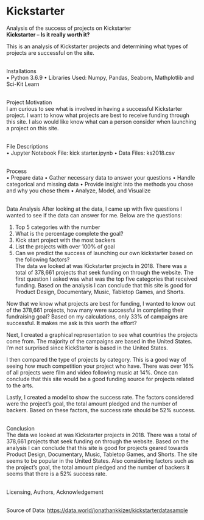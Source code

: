 # Kickstarter
Analysis of the success of projects on Kickstarter 
<br><b>Kickstarter – Is it really worth it?</b>

This is an analysis of Kickstarter projects and determining what types of projects are successful on the site.


<br>Installations</u>
<br>•	Python 3.6.9
•	Libraries Used: Numpy, Pandas, Seaborn, Mathplotlib and Sci-Kit Learn



<br>Project Motivation
<br>I am curious to see what is involved in having a successful Kickstarter project. I want to know what projects are best to receive funding through this site. I also would like know what can a person consider when launching a project on this site.


<br>File Descriptions
<br>•	Jupyter Notebook File: kick starter.ipynb
•	Data Files: ks2018.csv

<br>Process
<br>•	Prepare data
•	Gather necessary data to answer your questions
•	Handle categorical and missing data
•	Provide insight into the methods you chose and why you chose them
•	Analyze, Model, and Visualize


<br>Data Analysis
After looking at the data, I came up with five questions I wanted to see if the data can answer for me. Below are the questions:

1.	Top 5 categories with the number
2.	What is the percentage complete the goal?
3.	Kick start project with the most backers
4.	List the projects with over 100% of goal
5.	Can we predict the success of launching our own kickstarter based on the following factors?
<br>The data we looked at was Kickstarter projects in 2018. There was a total of 378,661 projects that seek funding on through the website. The first question I asked was what was the top five categories that received funding. Based on the analysis I can conclude that this site is good for Product Design, Documentary, Music, Tabletop Games, and Shorts.    

Now that we know what projects are best for funding, I wanted to know out of the 378,661 projects, how many were successful in completing their fundraising goal? Based on my calculations, only 33% of campaigns are successful.  It makes me ask is this worth the effort?

Next, I created a graphical representation to see what countries the projects come from. The majority of the campaigns are based in the United States. I’m not surprised since KickStarter is based in the United States.

 I then compared the type of projects by category. This is a good way of seeing how much competition your project who have. There was over 16% of all projects were film and video following music at 14%. Once can conclude that this site would be a good funding source for projects related to the arts.

 Lastly, I created a model to show the success rate. The factors considered were the project’s goal, the total amount pledged and the number of backers. Based on these factors, the success rate should be 52% success.


<br>Conclusion
<br>The data we looked at was Kickstarter projects in 2018. There was a total of 378,661 projects that seek funding on through the website. Based on the analysis I can conclude that this site is good for projects geared towards Product Design, Documentary, Music, Tabletop Games, and Shorts.  The site seems to be popular in the United States. Also considering factors such as the project’s goal, the total amount pledged and the number of backers it seems that there is a 52% success rate.   

<br>Licensing, Authors, Acknowledgement

<br>Source of Data: https://data.world/jonathankkizer/kickstarterdatasample

